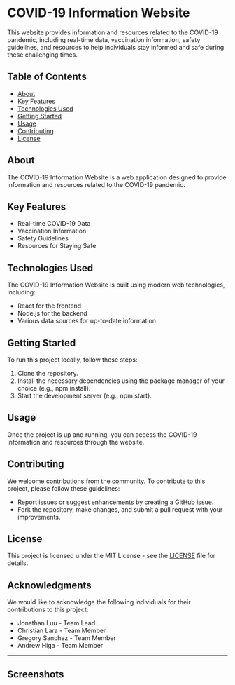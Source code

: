 # COVID-19 Information Website

This website provides information and resources related to the COVID-19 pandemic, including real-time data, vaccination information, safety guidelines, and resources to help individuals stay informed and safe during these challenging times.

## Table of Contents

- [About](#about)
- [Key Features](#key-features)
- [Technologies Used](#technologies-used)
- [Getting Started](#getting-started)
- [Usage](#usage)
- [Contributing](#contributing)
- [License](#license)

## About

The COVID-19 Information Website is a web application designed to provide information and resources related to the COVID-19 pandemic.

## Key Features

- Real-time COVID-19 Data
- Vaccination Information
- Safety Guidelines
- Resources for Staying Safe

## Technologies Used

The COVID-19 Information Website is built using modern web technologies, including:

- React for the frontend
- Node.js for the backend
- Various data sources for up-to-date information

## Getting Started

To run this project locally, follow these steps:

1. Clone the repository.
2. Install the necessary dependencies using the package manager of your choice (e.g., npm install).
3. Start the development server (e.g., npm start).

## Usage

Once the project is up and running, you can access the COVID-19 information and resources through the website.

## Contributing

We welcome contributions from the community. To contribute to this project, please follow these guidelines:

- Report issues or suggest enhancements by creating a GitHub issue.
- Fork the repository, make changes, and submit a pull request with your improvements.

## License

This project is licensed under the MIT License - see the [LICENSE](LICENSE) file for details.

## Acknowledgments

We would like to acknowledge the following individuals for their contributions to this project:

- Jonathan Luu - Team Lead
- Christian Lara - Team Member
- Gregory Sanchez - Team Member
- Andrew Higa - Team Member

---

## Screenshots

